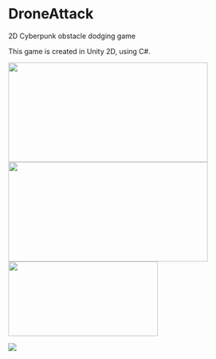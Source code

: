 # DroneAttack

2D Cyberpunk obstacle dodging game

This game is created in Unity 2D, using C#.


<img src="https://github.com/ctrl-alt-caleb/DroneAttack/blob/master/DAScreenshot1.png" width="400" height="200">
<img src="https://github.com/ctrl-alt-caleb/DroneAttack/blob/master/DAScreenshot2.png" width="400" height="200">

<img src="https://github.com/ctrl-alt-caleb/DroneAttack/blob/master/DroneAttackAndroid.gif" width="300" height="150">




![](https://github.com/ctrl-alt-caleb/DroneAttack/blob/master/DroneAttackAndroid.gif)


